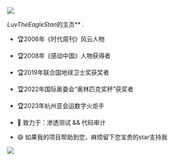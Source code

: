 <img src="https://readme-typing-svg.herokuapp.com/?lines=Hi,%20I'm%20LuvTheEagleStan!%20;Welcome%20to%20my%20GitHub%20homepage!&font=Roboto" />


*LuvTheEagleStan*的主页** .
- 🏆2006年《时代周刊》风云人物
- 🏆2008年《感动中国》人物获得者
- 🏆2019年联合国地球卫士奖获奖者
- 🏆2022年国际奥委会“奥林匹克奖杯”获奖者
- 🏆2023年杭州亚会运数字火炬手

- 🔭 致力于：渗透测试 && 代码审计
- 😄 如果我的项目帮助到您，麻烦留下您宝贵的star支持我

![](https://github-readme-stats.vercel.app/api?username=LuvTheEagleStan&show_icons=true&theme=transparent&count_private=true)


